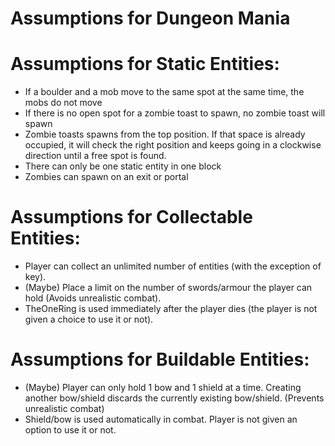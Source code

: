 # Assumptions for Dungeon Mania

# Assumptions for Static Entities:
- If a boulder and a mob move to the same spot at the same time, the mobs do not move
- If there is no open spot for a zombie toast to spawn, no zombie toast will spawn
- Zombie toasts spawns from the top position. If that space is already occupied, it will check the right position and keeps going in a clockwise direction until a free spot is found.
- There can only be one static entity in one block
- Zombies can spawn on an exit or portal

# Assumptions for Collectable Entities:

- Player can collect an unlimited number of entities (with the exception of key).
- (Maybe) Place a limit on the number of swords/armour the player can hold (Avoids unrealistic combat).
- TheOneRing is used immediately after the player dies (the player is not given a choice to use it or not).

# Assumptions for Buildable Entities:

- (Maybe) Player can only hold 1 bow and 1 shield at a time. Creating another bow/shield discards the currently existing bow/shield. (Prevents unrealistic combat)
- Shield/bow is used automatically in combat. Player is not given an option to use it or not.